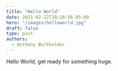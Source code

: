 ```yaml
---
title: "Hello World"
date: 2021-02-22T20:28:56-05:00
hero: "/images/helloworld.jpg"
draft: false
type: post
authors:
  - Anthony Burkholder
---
```

Hello World, get ready for something huge.